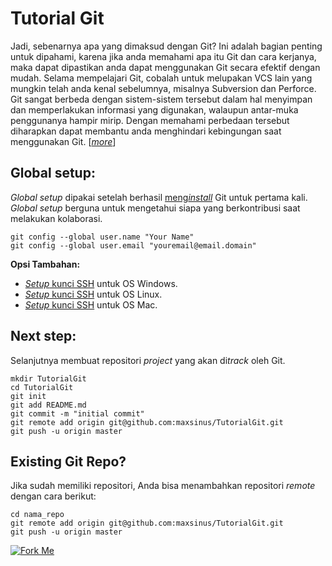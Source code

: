 # Tutorial Git

Jadi, sebenarnya apa yang dimaksud dengan Git? Ini adalah bagian penting untuk dipahami, karena jika anda memahami apa itu Git dan cara kerjanya, maka dapat dipastikan anda dapat menggunakan Git secara efektif dengan mudah. Selama mempelajari Git, cobalah untuk melupakan VCS lain yang mungkin telah anda kenal sebelumnya, misalnya Subversion dan Perforce. Git sangat berbeda dengan sistem-sistem tersebut dalam hal menyimpan dan memperlakukan informasi yang digunakan, walaupun antar-muka penggunanya hampir mirip. Dengan memahami perbedaan tersebut diharapkan dapat membantu anda menghindari kebingungan saat menggunakan Git. [[*more*](http://git-scm.com/book/id/v1/Memulai-Git-Dasar-Git)]

## Global setup:

*Global setup* dipakai setelah berhasil [meng*install*](http://git-scm.com/book/id/v1/Memulai-Git-Menginstall-Git) Git untuk pertama kali. *Global setup* berguna untuk mengetahui siapa yang berkontribusi saat melakukan kolaborasi.

```
git config --global user.name "Your Name"
git config --global user.email "youremail@email.domain"
```
**Opsi Tambahan:**

+ [*Setup* kunci SSH](https://help.github.com/articles/generating-ssh-keys/#platform-windows) untuk OS Windows.
+ [*Setup* kunci SSH](https://help.github.com/articles/generating-ssh-keys/#platform-linux) untuk OS Linux.
+ [*Setup* kunci SSH](https://help.github.com/articles/generating-ssh-keys/#platform-mac) untuk OS Mac.

## Next step:

Selanjutnya membuat repositori *project* yang akan di*track* oleh Git.

```
mkdir TutorialGit
cd TutorialGit
git init
git add README.md
git commit -m "initial commit"
git remote add origin git@github.com:maxsinus/TutorialGit.git
git push -u origin master
```

## Existing Git Repo?

Jika sudah memiliki repositori, Anda bisa menambahkan repositori *remote* dengan cara berikut:
```
cd nama_repo
git remote add origin git@github.com:maxsinus/TutorialGit.git
git push -u origin master
```
[![Fork Me](https://raw.githubusercontent.com/maxsinus/TutorialGit/master/img/fork_me.png)](https://github.com/maxsinus/TutorialGit)

